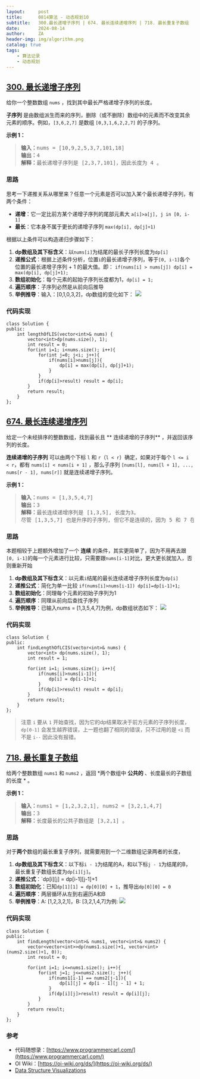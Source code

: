 ```yaml
---
layout:     post
title:      0814算法 - 动态规划10
subtitle:   300.最长递增子序列 | 674. 最长连续递增序列 | 718. 最长重复子数组
date:       2024-08-14
author:     ZA
header-img: img/algorithm.png
catalog: true
tags:
    - 算法记录
    - 动态规划
---
```


## [300. 最长递增子序列](https://leetcode.cn/problems/longest-increasing-subsequence/)

给你一个整数数组 `nums` ，找到其中最长严格递增子序列的长度。

**子序列** 是由数组派生而来的序列，删除（或不删除）数组中的元素而不改变其余元素的顺序。例如，`[3,6,2,7]` 是数组 `[0,3,1,6,2,2,7]` 的子序列。

**示例 1：**

> <pre><strong>输入：</strong>nums = [10,9,2,5,3,7,101,18]
> <strong>输出：</strong>4
> <strong>解释：</strong>最长递增子序列是 [2,3,7,101]，因此长度为 4 。</pre>

### 思路

思考一下递推关系从哪里来？任意一个元素是否可以加入某个最长递增子序列，有两个条件：

* **递增**：它一定比前方某个递增子序列的尾部元素大 `a[i]>a[j], j in [0, i-1]`
* **最长**：它本身不属于更长的递增子序列  `max(dp[i], dp[j]+1)`

根据以上条件可以构造递归步骤如下：

1. **dp数组及其下标含义**：以`nums[i]`为结尾的最长子序列长度为`dp[i]`
2. **递推公式**：根据上述条件分析，位置`i`的最长递增子序列，等于`[0, i-1]`各个位置的最长递增子序列 + 1 的最大值。即：
   `if(nums[i] > nums[j]) dp[i] = max(dp[i], dp[j]+1);`
3. **数组初始化**：每个元素的起始子序列长度都为1，`dp[i] = 1;`
4. **遍历顺序**：子序列必然是从前向后推导
5. **举例推导**：输入：[0,1,0,3,2]，dp数组的变化如下：
   ![](https://s3.bmp.ovh/imgs/2024/09/09/ca3946a73021d80a.jpg)

### 代码实现

```
class Solution {
public:
    int lengthOfLIS(vector<int>& nums) {
        vector<int>dp(nums.size(), 1);
        int result = 0;
        for(int i=1; i<nums.size(); i++){
            for(int j=0; j<i; j++){
                if(nums[i]>nums[j]){
                    dp[i] = max(dp[i], dp[j]+1);
                }
            }
            if(dp[i]>result) result = dp[i];
        }
        return result;
    }
};
```

## [674. 最长连续递增序列](https://leetcode.cn/problems/longest-continuous-increasing-subsequence/)

给定一个未经排序的整数数组，找到最长且 ** 连续递增的子序列** ，并返回该序列的长度。

**连续递增的子序列** 可以由两个下标 `l` 和 `r`（`l < r`）确定，如果对于每个 `l <= i < r`，都有 `nums[i] < nums[i + 1]` ，那么子序列 `[nums[l], nums[l + 1], ..., nums[r - 1], nums[r]]` 就是连续递增子序列。

**示例 1：**

> <pre><strong>输入：</strong>nums = [1,3,5,4,7]
> <strong>输出：</strong>3
> <strong>解释：</strong>最长连续递增序列是 [1,3,5], 长度为3。
> 尽管 [1,3,5,7] 也是升序的子序列, 但它不是连续的，因为 5 和 7 在原数组里被 4 隔开。 </pre>

### 思路

本题相较于上题额外增加了一个 **连续** 的条件，其实更简单了，因为不用再去跟`[0, i-1]`的每一个元素进行比较，只需要跟`nums[i-1]`对比，更大更长就加入，否则重新开始

1. **dp数组及其下标含义**：以元素`i`结尾的最长连续递增子序列长度为`dp[i]`
2. **递推公式**：简化为单一比较 `if(nums[i]>nums[i-1]) dp[i]=dp[i-1]+1;`
3. **数组初始化**：同理每个元素的初始子序列为1
4. **遍历顺序**：同理从前向后查找子序列
5. **举例推导**：已输入nums = [1,3,5,4,7]为例，dp数组状态如下：
   ![](https://s3.bmp.ovh/imgs/2024/09/09/c6f3f6a9f1939e86.jpg)

### 代码实现

```
class Solution {
public:
    int findLengthOfLCIS(vector<int>& nums) {
        vector<int> dp(nums.size(), 1);
        int result = 1;

        for(int i=1; i<nums.size(); i++){
            if(nums[i]>nums[i-1]){
                dp[i] = dp[i-1]+1;
            }
            if(dp[i]>result) result = dp[i];
        }
        return result;
    }
};
```

> 注意 `i` 要从 `1` 开始查找，因为它的dp结果取决于前方元素的子序列长度，`dp[0-1]` 会发生越界错误，上一题也翻了相同的错误，只不过用的是 `<i` 而不是 `i--` 因此没有报错。

## [718. 最长重复子数组](https://leetcode.cn/problems/maximum-length-of-repeated-subarray/)

给两个整数数组 `nums1` 和 `nums2` ，返回  *两个数组中 **公共的** 、长度最长的子数组的长度 * 。

**示例 1：**

> <pre><strong>输入：</strong>nums1 = [1,2,3,2,1], nums2 = [3,2,1,4,7]
> <strong>输出：</strong>3
> <strong>解释：</strong>长度最长的公共子数组是 [3,2,1] 。</pre>

### 思路

对于**两个**数组的最长重复子序列，就需要用到一个二维数组记录两者的长度，

1. **dp数组及其下标含义**：以下标`i - 1`为结尾的A，和以下标`j - 1`为结尾的B，最长重复子数组长度为`dp[i][j]`。
2. **递推公式**：`dp[i][j] = dp[i-1][j-1]+1
3. **数组初始化**：已知`dp[1][1] = dp[0][0] + 1`，推导出`dp[0][0] = 0`
4. **遍历顺序**：两层循环从左到右遍历A和B
5. **举例推导**：A: [1,2,3,2,1]，B: [3,2,1,4,7]为例:
   ![](https://s3.bmp.ovh/imgs/2024/09/09/c6459875b0627f0f.jpg)

### 代码实现

```
class Solution {
public:
    int findLength(vector<int>& nums1, vector<int>& nums2) {
        vector<vector<int>>dp(nums1.size()+1, vector<int>(nums2.size()+1, 0));
        int result = 0;

        for(int i=1; i<=nums1.size(); i++){
            for(int j=1; j<=nums2.size(); j++){
                if(nums1[i-1] == nums2[j-1]){
                    dp[i][j] = dp[i - 1][j - 1] + 1;
                }
                if(dp[i][j]>result) result = dp[i][j];
            }
        }
        return result;
    }
};
```

### 参考

- 代码随想录：[https://www.programmercarl.com/](https://www.programmercarl.com/)
- OI Wiki：[https://oi-wiki.org/ds/](https://oi-wiki.org/ds/)
- [Data Structure Visualizations](https://www.cs.usfca.edu/~galles/visualization/Algorithms.html)
